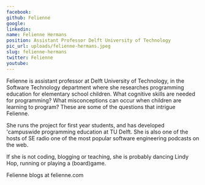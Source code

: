 ```yaml
---
facebook: 
github: ​Felienne
google: 
linkedin: 
name: Felienne Hermans
position: ​Assistant Professor​ ​Delft University of Technology​
pic_url: uploads/felienne-hermans.jpeg
slug: felienne-hermans
twitter: ​Felienne
youtube: 
---
```

<p>Felienne&nbsp;is assistant professor at Delft University of Technology, in the Software Technology department where she researches programming education for elementary school children. What cognitive skills are needed for programming? What misconceptions can occur when children are learning to program? These are some of the questions that&nbsp;intrigue Felienne.</p>

<p>She runs the project for first year students, and has developed &#39;campuswide programming education at TU Delft. She is also one of the hosts of SE radio one of the most popular software engineering podcasts on the web.</p>

<p>If she is not coding, blogging or teaching, she is probably dancing Lindy Hop, running or playing a (board)game.</p>

<p>Felienne&nbsp;blogs at felienne.com</p>
